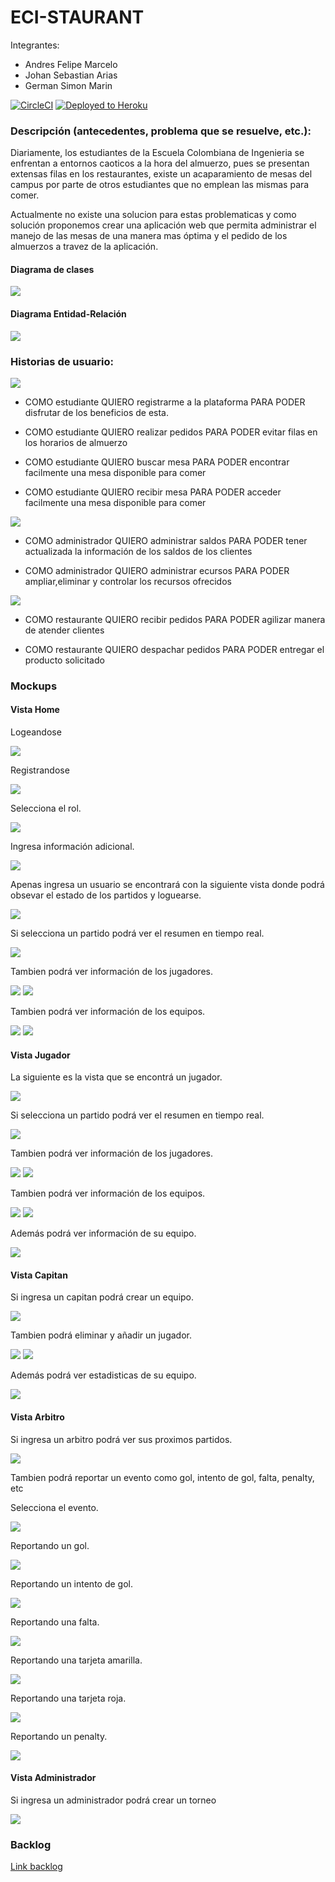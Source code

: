 # ECI-STAURANT

Integrantes:
* Andres Felipe Marcelo
* Johan Sebastian Arias
* German Simon Marin


[![CircleCI](https://circleci.com/gh/ECI-Staurant-App/ECI-Staurant.svg?style=svg)](https://circleci.com/gh/ECI-Staurant-App/ECI-Staurant)
[![Deployed to Heroku](https://www.herokucdn.com/deploy/button.png)](https://eci-staurant.herokuapp.com/)

### Descripción (antecedentes, problema que se resuelve, etc.):
Diariamente, los estudiantes de la Escuela Colombiana de Ingenieria se enfrentan a entornos caoticos a la hora del almuerzo, pues se presentan extensas filas en los restaurantes, existe un acaparamiento de mesas del campus por parte de otros estudiantes que no emplean las mismas para comer.

Actualmente no existe una solucion para estas problematicas y como solución proponemos crear una aplicación web que permita administrar el manejo de las mesas de una manera mas óptima y el pedido de los almuerzos a travez de la aplicación.


#### Diagrama de clases

![](img/class.png)

#### Diagrama Entidad-Relación

![](img/db.png)


### Historias de usuario:

![](img/est.png)

* COMO estudiante
QUIERO registrarme a la plataforma
PARA PODER disfrutar de los beneficios de esta. 


* COMO estudiante
QUIERO realizar pedidos
PARA PODER evitar filas en los horarios de almuerzo

  
* COMO estudiante
QUIERO buscar mesa
PARA PODER encontrar facilmente una mesa disponible para comer

* COMO estudiante
QUIERO recibir mesa
PARA PODER acceder facilmente una mesa disponible para comer


   
 ![](img/adm.png)
 
  
* COMO administrador
QUIERO administrar saldos
PARA PODER tener actualizada la información de los saldos de los clientes


* COMO administrador
  QUIERO administrar ecursos
  PARA PODER ampliar,eliminar y controlar  los recursos ofrecidos
 


![](img/rest.png)

* COMO restaurante
QUIERO recibir pedidos
PARA PODER agilizar manera de atender clientes

 


* COMO restaurante
QUIERO despachar pedidos
PARA PODER entregar el producto solicitado



### Mockups

#### Vista Home

Logeandose

![](img/login.png)

Registrandose

![](img/sign1.png)

Selecciona el rol.

![](img/sign2.png)

Ingresa información adicional.

![](img/sign3.png)

Apenas ingresa un usuario se encontrará con la siguiente vista donde podrá obsevar el estado de los partidos y loguearse.

![](img/home.png)

Si selecciona un partido podrá ver el resumen en tiempo real.

![](img/home1.png)


Tambien podrá ver información de los jugadores.

![](img/home2.png)
![](img/home3.png)

Tambien podrá ver información de los equipos.

![](img/home4.png)
![](img/home5.png)

#### Vista Jugador

La siguiente es la vista que se encontrá un jugador.


![](img/player.png)

Si selecciona un partido podrá ver el resumen en tiempo real.

![](img/player1.png)

Tambien podrá ver información de los jugadores.

![](img/player2.png)
![](img/player3.png)

Tambien podrá ver información de los equipos.

![](img/player4.png)
![](img/player5.png)

Además podrá ver información de su equipo.

![](img/player6.png)

#### Vista Capitan

Si ingresa un capitan podrá crear un equipo.

![](img/cap.png)

Tambien podrá eliminar y añadir un jugador.

![](img/cap1.png)
![](img/cap2.png)

Además podrá ver estadisticas de su equipo.

![](img/cap3.png)

#### Vista Arbitro

Si ingresa un arbitro podrá ver sus proximos partidos.

![](img/arb.png)

Tambien podrá reportar un evento como gol, intento de gol, falta, penalty, etc

Selecciona el evento.

![](img/arb1.png)

Reportando un gol.

![](img/arb2.png)

Reportando un intento de gol.

![](img/arb3.png)

Reportando una falta.

![](img/arb4.png)

Reportando una tarjeta amarilla.

![](img/arb5.png)

Reportando una tarjeta roja.

![](img/arb6.png)

Reportando un penalty.

![](img/arb7.png)


#### Vista Administrador

Si ingresa un administrador podrá crear un torneo

![](img/admin1.png)

### Backlog

[Link backlog](https://tree.taiga.io/project/andresmarcelo7-eci-staurant-app/backlog)